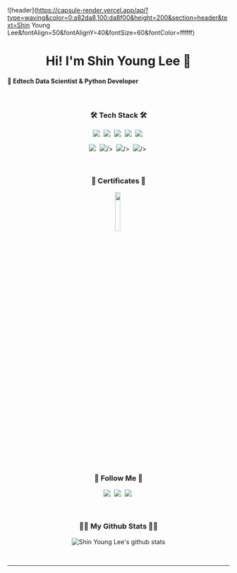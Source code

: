 ![header](https://capsule-render.vercel.app/api?type=waving&color=0:a82da8,100:da8f00&height=200&section=header&text=Shin Young Lee&fontAlign=50&fontAlignY=40&fontSize=60&fontColor=ffffff)

<h1 align="center">Hi! I'm Shin Young Lee 👋</h1>
<h4 align="left">🔸 Edtech Data Scientist & Python Developer</h4> 
<br/>


<h3 align="center">🛠 Tech Stack 🛠</h3>
<p align="center">
  <img src="https://img.shields.io/badge/Python-3766AB?style=flat-square&logo=Python&logoColor=white"/></a>&nbsp
  <img src="https://img.shields.io/badge/mysql-4479A1?style=flat-square&logo=mysql&logoColor=white"/></a>&nbsp
  <img src="https://img.shields.io/badge/Amazon_AWS-ff9900?style=flat-square&logo=amazonaws&logoColor=white"/></a>&nbsp
  <img src="https://img.shields.io/badge/Docker-2ca5e0?style=flat-square&logo=docker&logoColor=white"/></a>&nbsp
  <img src="https://img.shields.io/badge/kubernetes-326ce5?style=flat-square&logo=kubernetes&logoColor=white"/></a>&nbsp
</p>
<p align="center">
  <img src="https://img.shields.io/badge/fastapi-109989?style=flat-square&logo=FASTAPI&logoColor=white"/></a>&nbsp
  <img src="https://img.shields.io/badge/streamlit%20-%23FF0000.svg?style=flat-square&logo=streamlit&logoColor=white">/></a>&nbsp
  <img src="https://img.shields.io/badge/PostgreSQL-316192?style=flat-square&logo=postgresql&logoColor=white">/></a>&nbsp
  <img src="https://img.shields.io/badge/PyTorch-EE4C2C?style=for-the-badge&logo=pytorch&logoColor=white">/></a>&nbsp
</p>
<br/>

<h3 align="center">📜 Certificates 📜</h3>
<p align="center">
  <img src="https://github.com/2shin0/2shin0/assets/83285291/a6a8077c-f332-4e58-85b3-0ad6fc5910e2" width="15%" height="15%"></a>&nbsp
</p>
<br/>

<h3 align="center">👋 Follow Me 👋</h3>
<p align="center">
  <a href="mailto:02.shin.00@gmail.com" target="_blank"><img src="https://img.shields.io/badge/Gmail-d14836?style=flat-square&logo=Gmail&logoColor=white&link=daekyeongp96@gmail.com"/></a>&nbsp
  <a href="https://www.linkedin.com/in/신영-이-0563072b7/" target="_blank" rel="noopener noreferrer"><img src="https://img.shields.io/badge/LinkedIn-0A66C2?style=flat-square&logo=LinkedIn&logoColor=white&link=https://www.linkedin.com/in/신영-이-0563072b7/"/></a>&nbsp
  <a href="https://velog.io/@sobit" target="_blank" rel="noopener noreferrer"><img src="https://img.shields.io/badge/TechBlog-04B431?style=flat-square&logo=BookStack&logoColor=white&link=https://velog.io/@sobit"/></a>&nbsp
</p>

<br/>

<h3 align="center">👨‍💻 My Github Stats 👨‍💻</h3>
<div align="center">

![Shin Young Lee's github stats](https://github-readme-stats.vercel.app/api?username=2shin0&theme=gruvbox&show_icons=true)
<!--![Shin Young Lee's github stats](https://github-readme-stats.vercel.app/api/top-langs/?username=2shin0&show_icons=true&hide_border=true&theme=gruvbox)-->
</div>
<br/>

<hr>
